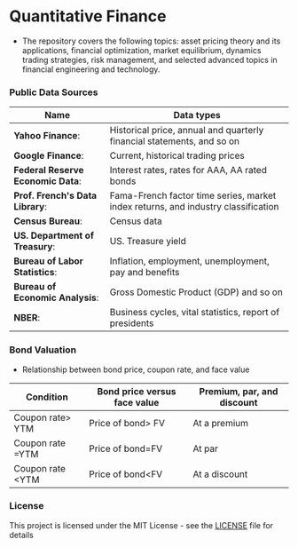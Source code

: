 # Quantitative Finance

- The repository covers the following topics: asset pricing theory and its applications, financial optimization, market equilibrium, dynamics trading strategies, risk management, and selected advanced topics in financial engineering and technology.


### Public Data Sources
**Name** | **Data types**
-------------------- | --------------------
**Yahoo Finance**: | Historical price, annual and quarterly financial statements, and so on
**Google Finance**: | Current, historical trading prices
**Federal Reserve Economic Data**: | Interest rates, rates for AAA, AA rated bonds
**Prof. French's Data Library**: | Fama-French factor time series, market index returns, and industry classification
**Census Bureau**: | Census data
**US. Department of Treasury**: | US. Treasure yield
**Bureau of Labor Statistics**: | Inflation, employment, unemployment, pay and benefits
**Bureau of Economic Analysis**: | Gross Domestic Product (GDP) and so on
**NBER**: | Business cycles, vital statistics, report of presidents


### Bond Valuation

- Relationship between bond price, coupon rate, and face value

**Condition** | **Bond price versus face value** | **Premium, par, and discount**
-------------------- | -------------------- | --------------------
Coupon rate> YTM | Price of bond> FV | At a premium
Coupon rate =YTM | Price of bond=FV | At par
Coupon rate <YTM | Price of bond<FV | At a discount





### License
This project is licensed under the MIT License - see the [LICENSE](LICENSE) file for details
